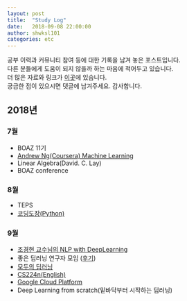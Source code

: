 ```yaml
---
layout: post
title:  "Study Log"
date:   2018-09-08 22:00:00
author: shwksl101
categories: etc
---
```


공부 이력과 커뮤니티 참여 등에 대한 기록을 남겨 놓은 포스트입니다.  
다른 분들에게 도움이 되지 않을까 하는 마음에 적어두고 있습니다.  
더 많은 자료와 링크가 [이곳](https://shwksl101.github.io/etc/2018/09/16/Materials.html)에 있습니다.  
궁금한 점이 있으시면 댓글에 남겨주세요. 감사합니다.

## 2018년

### 7월
* BOAZ 11기
* [Andrew Ng(Coursera) Machine Learning](https://www.coursera.org/learn/machine-learning/home/welcome)
* Linear Algebra(David. C. Lay)
* BOAZ conference

### 8월
* TEPS  
* [코딩도장(Python)](https://dojang.io/course/view.php?id=3)

### 9월
* [조경현 교수님의 NLP with DeepLearning](https://www.edwith.org/deepnlp)
* 좋은 딥러닝 연구자 모임 ([후기](https://shwksl101.github.io/etc/2018/09/02/%EC%A2%8B%EC%9D%80-%EB%94%A5%EB%9F%AC%EB%8B%9D-%EC%97%B0%EA%B5%AC%EC%9E%90-%EB%90%98%EA%B8%B0-%EB%AA%A8%EC%9E%84-%ED%9B%84%EA%B8%B0.html))
* [모두의 딥러닝](https://www.youtube.com/watch?v=BS6O0zOGX4E&list=PLlMkM4tgfjnLSOjrEJN31gZATbcj_MpUm)
* [CS224n(English)](https://www.youtube.com/watch?v=OQQ-W_63UgQ&list=PL3FW7Lu3i5Jsnh1rnUwq_TcylNr7EkRe6)
* [Google Cloud Platform](https://www.coursera.org/learn/gcp-fundamentals/home/welcome)
* Deep Learning from scratch(밑바닥부터 시작하는 딥러닝)
